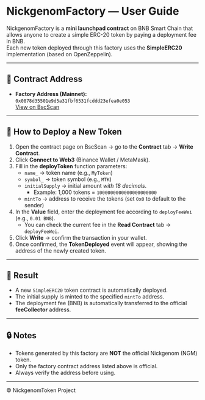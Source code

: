 # NickgenomFactory — User Guide

NickgenomFactory is a **mini launchpad contract** on BNB Smart Chain that allows anyone to create a simple ERC-20 token by paying a deployment fee in BNB.  
Each new token deployed through this factory uses the **SimpleERC20** implementation (based on OpenZeppelin).

---

## 📌 Contract Address
- **Factory Address (Mainnet):** `0x0878d35501e9d5a31fbf6531fcddd23efea0e053`  
  [View on BscScan](https://bscscan.com/address/0x0878d35501e9d5a31fbf6531fcddd23efea0e053#code)

---

## 🧭 How to Deploy a New Token

1. Open the contract page on BscScan → go to the **Contract** tab → **Write Contract**.  
2. Click **Connect to Web3** (Binance Wallet / MetaMask).  
3. Fill in the **deployToken** function parameters:
   - `name_` → token name (e.g., `MyToken`)  
   - `symbol_` → token symbol (e.g., `MTK`)  
   - `initialSupply` → initial amount *with 18 decimals*.  
     - Example: 1,000 tokens = `1000000000000000000000`  
   - `mintTo` → address to receive the tokens (set `0x0` to default to the sender)
4. In the **Value** field, enter the deployment fee according to `deployFeeWei` (e.g., `0.01 BNB`).  
   - You can check the current fee in the **Read Contract** tab → `deployFeeWei`.
5. Click **Write** → confirm the transaction in your wallet.  
6. Once confirmed, the **TokenDeployed** event will appear, showing the address of the newly created token.

---

## 🎯 Result
- A new `SimpleERC20` token contract is automatically deployed.  
- The initial supply is minted to the specified `mintTo` address.  
- The deployment fee (BNB) is automatically transferred to the official **feeCollector** address.

---

## 🔒 Notes
- Tokens generated by this factory are **NOT** the official Nickgenom (NGM) token.  
- Only the factory contract address listed above is official.  
- Always verify the address before using.

---

© NickgenomToken Project
